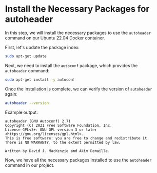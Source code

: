 # Install the Necessary Packages for autoheader

In this step, we will install the necessary packages to use the `autoheader` command on our Ubuntu 22.04 Docker container.

First, let's update the package index:

```bash
sudo apt-get update
```

Next, we need to install the `autoconf` package, which provides the `autoheader` command:

```bash
sudo apt-get install -y autoconf
```

Once the installation is complete, we can verify the version of `autoheader` again:

```bash
autoheader --version
```

Example output:

```
autoheader (GNU Autoconf) 2.71
Copyright (C) 2021 Free Software Foundation, Inc.
License GPLv3+: GNU GPL version 3 or later <https://gnu.org/licenses/gpl.html>.
This is free software: you are free to change and redistribute it.
There is NO WARRANTY, to the extent permitted by law.

Written by David J. MacKenzie and Akim Demaille.
```

Now, we have all the necessary packages installed to use the `autoheader` command in our project.
